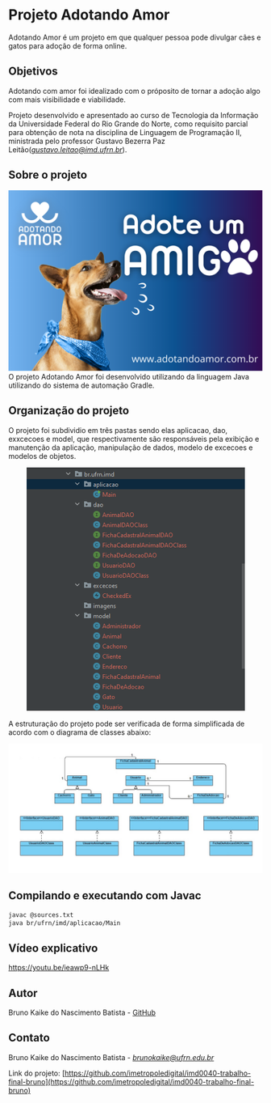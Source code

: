 # Projeto Adotando Amor
Adotando Amor é um projeto em que qualquer pessoa pode divulgar cães e gatos para adoção de forma online.

## Objetivos

Adotando com amor foi idealizado com o próposito de tornar a adoção algo com mais visibilidade e viabilidade.

Projeto desenvolvido e apresentado ao curso de Tecnologia da Informação da Universidade Federal do Rio Grande do Norte, como requisito parcial para obtenção de nota na disciplina de Linguagem de Programação II, ministrada pelo professor Gustavo Bezerra Paz Leitão(*<gustavo.leitao@imd.ufrn.br>*).


## Sobre o projeto
<center>
<img src="imagens/adotandoamor1.png">
</center>
O projeto Adotando Amor foi desenvolvido utilizando da linguagem Java utilizando do sistema de automação Gradle.

## Organização do projeto
O projeto foi subdividio em três pastas sendo elas aplicacao, dao, exxcecoes e model, que respectivamente são responsáveis pela exibição e manutenção da aplicação, manipulação de dados, modelo de excecoes e modelos de objetos. 

<center>
<img src="imagens/estruturacao.png">
</center>

A estruturação do projeto pode ser verificada de forma simplificada de acordo com o diagrama de classes abaixo:

<center>
<img src="imagens/diagrama.jpg">
</center>

## Compilando e executando com Javac
```
javac @sources.txt
java br/ufrn/imd/aplicacao/Main
```

## Vídeo explicativo
https://youtu.be/ieawp9-nLHk

## Autor

Bruno Kaike do Nascimento Batista -
[GitHub](https://github.com/BrunoKaike)

## Contato

Bruno Kaike do Nascimento Batista -
*<brunokaike@ufrn.edu.br>*

Link do projeto: [https://github.com/imetropoledigital/imd0040-trabalho-final-bruno](https://github.com/imetropoledigital/imd0040-trabalho-final-bruno)
